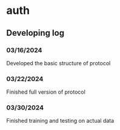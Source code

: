 # auth

## Developing log
### 03/16/2024
Developed the basic structure of protocol

### 03/22/2024
Finished full version of protocol

### 03/30/2024
Finished training and testing on actual data